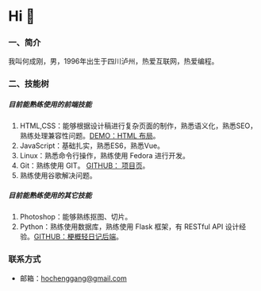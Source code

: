 # Hi 👋

### 一、简介
我叫何成刚，男，1996年出生于四川泸州，热爱互联网，热爱编程。

### 二、技能树

##### 目前能熟练使用的前端技能
1. HTML,CSS：能够根据设计稿进行复杂页面的制作，熟悉语义化，熟悉SEO，熟练处理兼容性问题。[DEMO：HTML 布局](https://hechenggang.github.io/2018_baidu_ife/12-15-rebuild/12-15.html)。
2. JavaScript：基础扎实，熟悉ES6，熟悉Vue。
3. Linux：熟悉命令行操作，熟练使用 Fedora 进行开发。
4. Git：熟练使用 GIT。 [GITHUB： 项目页](https://github.com/hochenggang?tab=repositories)。
5. 熟练使用谷歌解决问题。

##### 目前能熟练使用的其它技能
1. Photoshop：能够熟练抠图、切片。
2. Python：熟练使用数据库，熟练使用 Flask 框架，有 RESTful API 设计经验。[GITHUB：梗概轻日记后端](https://github.com/hechenggang/genGai-backend)。

### 联系方式
- 邮箱：hochenggang@gmail.com
